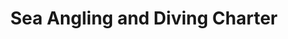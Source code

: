 ---
title: "Sea Angling and Diving Charter"
address: "Gorteen, Dungarvan, CO. Waterford"
tel: "+353 (0)87 689 7600"
county: "Waterford"
category: "Sea Angling"
type: "Content"
lat: "52.11530685424805"
lng: "-7.589956760406494"
---